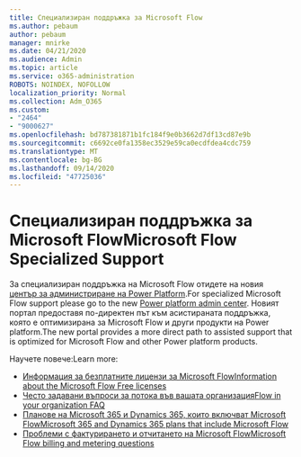 ```yaml
---
title: Специализиран поддръжка за Microsoft Flow
ms.author: pebaum
author: pebaum
manager: mnirke
ms.date: 04/21/2020
ms.audience: Admin
ms.topic: article
ms.service: o365-administration
ROBOTS: NOINDEX, NOFOLLOW
localization_priority: Normal
ms.collection: Adm_O365
ms.custom:
- "2464"
- "9000627"
ms.openlocfilehash: bd787381871b1fc184f9e0b3662d7df13cd87e9b
ms.sourcegitcommit: c6692ce0fa1358ec3529e59ca0ecdfdea4cdc759
ms.translationtype: MT
ms.contentlocale: bg-BG
ms.lasthandoff: 09/14/2020
ms.locfileid: "47725036"
---
```

# <a name="microsoft-flow-specialized-support"></a><span data-ttu-id="0a01a-102">Специализиран поддръжка за Microsoft Flow</span><span class="sxs-lookup"><span data-stu-id="0a01a-102">Microsoft Flow Specialized Support</span></span>

<span data-ttu-id="0a01a-103">За специализиран поддръжка на Microsoft Flow отидете на новия [център за администриране на Power Platform](https://aka.ms/flowadminsupport).</span><span class="sxs-lookup"><span data-stu-id="0a01a-103">For specialized Microsoft Flow support please go to the new [Power platform admin center](https://aka.ms/flowadminsupport).</span></span> <span data-ttu-id="0a01a-104">Новият портал предоставя по-директен път към асистираната поддръжка, която е оптимизирана за Microsoft Flow и други продукти на Power platform.</span><span class="sxs-lookup"><span data-stu-id="0a01a-104">The new portal provides a more direct path to assisted support that is optimized for Microsoft Flow and other Power platform products.</span></span>

<span data-ttu-id="0a01a-105">Научете повече:</span><span class="sxs-lookup"><span data-stu-id="0a01a-105">Learn more:</span></span>
- [<span data-ttu-id="0a01a-106">Информация за безплатните лицензи за Microsoft Flow</span><span class="sxs-lookup"><span data-stu-id="0a01a-106">Information about the Microsoft Flow Free licenses</span></span>](https://go.microsoft.com/fwlink/?linkid=2095610)
- [<span data-ttu-id="0a01a-107">Често задавани въпроси за потока във вашата организация</span><span class="sxs-lookup"><span data-stu-id="0a01a-107">Flow in your organization FAQ</span></span>](https://go.microsoft.com/fwlink/?linkid=2072608)
- [<span data-ttu-id="0a01a-108">Планове на Microsoft 365 и Dynamics 365, които включват Microsoft Flow</span><span class="sxs-lookup"><span data-stu-id="0a01a-108">Microsoft 365 and Dynamics 365 plans that include Microsoft Flow</span></span>](https://go.microsoft.com/fwlink/?linkid=2072406)
- [<span data-ttu-id="0a01a-109">Проблеми с фактурирането и отчитането на Microsoft Flow</span><span class="sxs-lookup"><span data-stu-id="0a01a-109">Microsoft Flow billing and metering questions</span></span>](https://go.microsoft.com/fwlink/?linkid=2072612)